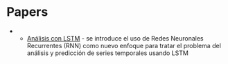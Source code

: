 # Papers

- * [Análisis con LSTM](https://github.com/ml-hispano/recursos-ml/tree/master/Papers/Analisis_con_LSTM.pdf) - se introduce el uso de Redes Neuronales Recurrentes (RNN) como nuevo enfoque para tratar el problema del análisis y predicción de series temporales usando LSTM

